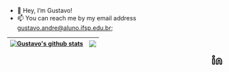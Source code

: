 - 👋 Hey, I’m Gustavo!
- 📫 You can reach me by my email address gustavo.andre@aluno.ifsp.edu.br;

| <a href="https://github.com/gustavofg1pontes"><img align="center" src="https://github-profile-summary-cards.vercel.app/api/cards/profile-details?username=gustavofg1pontes&theme=dracula" alt="Gustavo's github stats" /></a> | <a href="https://github.com/gustavofg1pontes"><img align="center" src="https://github-readme-stats.vercel.app/api/top-langs/?username=gustavofg1pontes&layout=compact&theme=dracula&hide_border=true" /></a> |
| ------------- | ------------- |

<div style="display: flex;">



</div>



<a target="_blank" href="https://www.linkedin.com/in/gustavoandrep/">
  <img align="right" src="linkedin.svg" height="25" width="25" />
</a>
